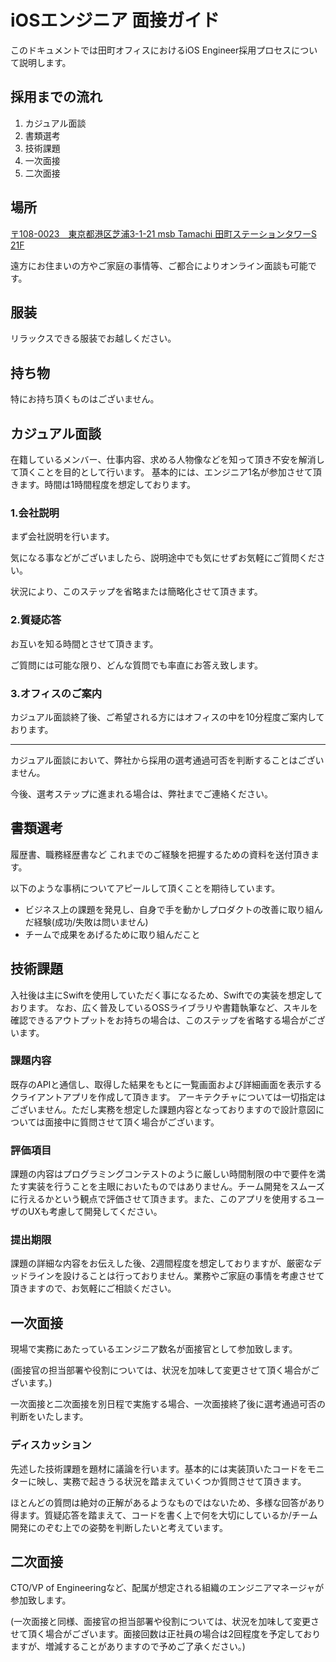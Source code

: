 iOSエンジニア 面接ガイド
============================

このドキュメントでは田町オフィスにおけるiOS Engineer採用プロセスについて説明します。


## 採用までの流れ

1. カジュアル面談
2. 書類選考
3. 技術課題
4. 一次面接
5. 二次面接

## 場所

[〒108-0023　東京都港区芝浦3-1-21 msb Tamachi 田町ステーションタワーS 21F](https://goo.gl/maps/HVCd5Q7KA3M2)

遠方にお住まいの方やご家庭の事情等、ご都合によりオンライン面談も可能です。

## 服装

リラックスできる服装でお越しください。

## 持ち物

特にお持ち頂くものはございません。


## カジュアル面談

在籍しているメンバー、仕事内容、求める人物像などを知って頂き不安を解消して頂くことを目的として行います。
基本的には、エンジニア1名が参加させて頂きます。時間は1時間程度を想定しております。


### 1.会社説明

まず会社説明を行います。

気になる事などがございましたら、説明途中でも気にせずお気軽にご質問ください。

状況により、このステップを省略または簡略化させて頂きます。

### 2.質疑応答

お互いを知る時間とさせて頂きます。

ご質問には可能な限り、どんな質問でも率直にお答え致します。

### 3.オフィスのご案内

カジュアル面談終了後、ご希望される方にはオフィスの中を10分程度ご案内しております。

----

カジュアル面談において、弊社から採用の選考通過可否を判断することはございません。

今後、選考ステップに進まれる場合は、弊社までご連絡ください。

## 書類選考

履歴書、職務経歴書など これまでのご経験を把握するための資料を送付頂きます。

以下のような事柄についてアピールして頂くことを期待しています。

- ビジネス上の課題を発見し、自身で手を動かしプロダクトの改善に取り組んだ経験(成功/失敗は問いません)
- チームで成果をあげるために取り組んだこと

## 技術課題

入社後は主にSwiftを使用していただく事になるため、Swiftでの実装を想定しております。
なお、広く普及しているOSSライブラリや書籍執筆など、スキルを確認できるアウトプットをお持ちの場合は、このステップを省略する場合がございます。

### 課題内容

既存のAPIと通信し、取得した結果をもとに一覧画面および詳細画面を表示するクライアントアプリを作成して頂きます。
アーキテクチャについては一切指定はございません。ただし実務を想定した課題内容となっておりますので設計意図については面接中に質問させて頂く場合がございます。

### 評価項目

課題の内容はプログラミングコンテストのように厳しい時間制限の中で要件を満たす実装を行うことを主眼においたものではありません。チーム開発をスムーズに行えるかという観点で評価させて頂きます。また、このアプリを使用するユーザのUXも考慮して開発してください。

### 提出期限

課題の詳細な内容をお伝えした後、2週間程度を想定しておりますが、厳密なデッドラインを設けることは行っておりません。業務やご家庭の事情を考慮させて頂きますので、お気軽にご相談ください。

## 一次面接

現場で実務にあたっているエンジニア数名が面接官として参加致します。

(面接官の担当部署や役割については、状況を加味して変更させて頂く場合がございます。)

一次面接と二次面接を別日程で実施する場合、一次面接終了後に選考通過可否の判断をいたします。

### ディスカッション

先述した技術課題を題材に議論を行います。基本的には実装頂いたコードをモニターに映し、実務で起きうる状況を踏まえていくつか質問させて頂きます。

ほとんどの質問は絶対の正解があるようなものではないため、多様な回答があり得ます。質疑応答を踏まえて、コードを書く上で何を大切にしているか/チーム開発にのぞむ上での姿勢を判断したいと考えています。

## 二次面接

CTO/VP of Engineeringなど、配属が想定される組織のエンジニアマネージャが参加致します。

(一次面接と同様、面接官の担当部署や役割については、状況を加味して変更させて頂く場合がございます。面接回数は正社員の場合は2回程度を予定しておりますが、増減することがありますので予めご了承ください。)

